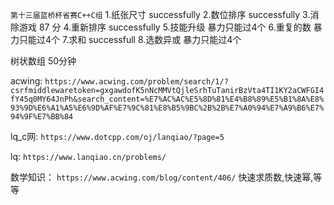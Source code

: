 ``第十三届蓝桥杯省赛C++C组``
1.纸张尺寸    successfully
2.数位排序    successfully
3.消除游戏    87 分
4.重新排序    successfully
5.技能升级    暴力只能过4个
6.重复的数    暴力只能过4个
7.求和        successfull
8.选数异或    暴力只能过4个


树状数组 50分钟

acwing: ``https://www.acwing.com/problem/search/1/?csrfmiddlewaretoken=gxgawdofK5nNcMMVtQjleSrhTuTanirBzVta4TI1KY2aCWFGI4fY45q0MY64JnPh&search_content=%E7%AC%AC%E5%8D%81%E4%B8%89%E5%B1%8A%E8%93%9D%E6%A1%A5%E6%9D%AF%E7%9C%81%E8%B5%9BC%2B%2B%E7%A0%94%E7%A9%B6%E7%94%9F%E7%BB%84``

lq_c网: ``https://www.dotcpp.com/oj/lanqiao/?page=5``

lq: ``https://www.lanqiao.cn/problems/``


数学知识： ``https://www.acwing.com/blog/content/406/``    快速求质数,快速幂,等等